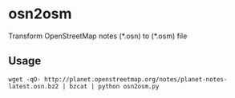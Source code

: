 # osn2osm
Transform OpenStreetMap notes (\*.osn) to (\*.osm) file

## Usage

    wget -qO- http://planet.openstreetmap.org/notes/planet-notes-latest.osn.bz2 | bzcat | python osn2osm.py
